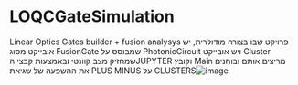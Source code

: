 # LOQCGateSimulation
Linear Optics Gates builder + fusion analysys
פרויקט שבו בצורה מודולרית, יש אובייקט מסוג FusionGate שמבוסס על PhotonicCircuit
ויש אובייקט Cluster שמחזיק מצב קוונטי
ובאמצעות קבצי הJUPYTER וקובץ Main מריצים אותם ובוחנים את ההשפעה של שגיאת PLUS MINUS על CLUSTERS![image](https://user-images.githubusercontent.com/13406570/201674513-9c3ee8df-b054-4367-9cc2-54a5f035c119.png)
